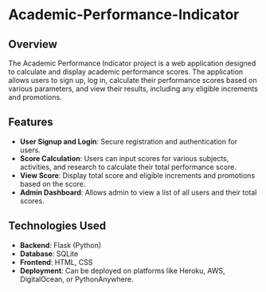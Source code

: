 # Academic-Performance-Indicator

## Overview

The Academic Performance Indicator project is a web application designed to calculate and display academic performance scores. The application allows users to sign up, log in, calculate their performance scores based on various parameters, and view their results, including any eligible increments and promotions.

## Features

- **User Signup and Login**: Secure registration and authentication for users.
- **Score Calculation**: Users can input scores for various subjects, activities, and research to calculate their total performance score.
- **View Score**: Display total score and eligible increments and promotions based on the score.
- **Admin Dashboard**: Allows admin to view a list of all users and their total scores.

## Technologies Used

- **Backend**: Flask (Python)
- **Database**: SQLite
- **Frontend**: HTML, CSS
- **Deployment**: Can be deployed on platforms like Heroku, AWS, DigitalOcean, or PythonAnywhere.
